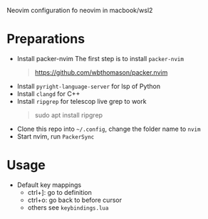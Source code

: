 Neovim configuration fo neovim in macbook/wsl2

# Preparations

- Install packer-nvim
The first step is to install `packer-nvim`
    > https://github.com/wbthomason/packer.nvim 
- Install `pyright-language-server` for lsp of Python
- Install `clangd` for C++
- Install `ripgrep` for telescop live grep to work
    > sudo apt install ripgrep
- Clone this repo into `~/.config`, change the folder name to `nvim`
- Start nvim, run `PackerSync`

# Usage
- Default key mappings
	- ctrl+]: go to definition
	- ctrl+o: go back to before cursor
    - others see `keybindings.lua`
